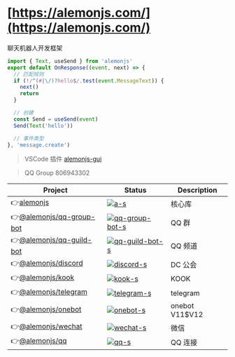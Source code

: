 # [https://alemonjs.com/](https://alemonjs.com/)

聊天机器人开发框架

```ts
import { Text, useSend } from 'alemonjs'
export default OnResponse((event, next) => {
  // 匹配规则
  if (!/^(#|\/)?hello$/.test(event.MessageText)) {
    next()
    return
  }

  // 创建
  const Send = useSend(event)
  Send(Text('hello'))

  // 事件类型
}, 'message.create')
```

> VSCode 插件 [alemonjs-gui](https://marketplace.visualstudio.com/items?itemName=lemonade-x.alemonjs-gui)

> QQ Group 806943302

| Project                    | Status                              | Description    |
| -------------------------- | ----------------------------------- | -------------- |
| 👉[alemonjs]               | [![a-s]][a-p]                       | 核心库         |
| 👉[@alemonjs/qq-group-bot] | [![qq-group-bot-s]][qq-group-bot-p] | QQ 群          |
| 👉[@alemonjs/qq-guild-bot] | [![qq-guild-bot-s]][qq-guild-bot-p] | QQ 频道        |
| 👉[@alemonjs/discord]      | [![discord-s]][discord-p]           | DC 公会        |
| 👉[@alemonjs/kook]         | [![kook-s]][kook-p]                 | KOOK           |
| 👉[@alemonjs/telegram]     | [![telegram-s]][telegram-p]         | telegram       |
| 👉[@alemonjs/onebot]       | [![onebot-s]][onebot-p]             | onebot V11$V12 |
| 👉[@alemonjs/wechat]       | [![wechat-s]][wechat-p]             | 微信           |
| 👉[@alemonjs/qq]           | [![qq-s]][qq-p]                     | QQ 连接        |

[alemonjs]: https://github.com/lemonade-lab/alemonjs
[a-s]: https://img.shields.io/npm/v/alemonjs.svg
[a-p]: https://www.npmjs.com/package/alemonjs
[@alemonjs/qq-group-bot]: https://github.com/lemonade-lab/alemonjs/tree/main/packages/qq-group-bot
[qq-group-bot-s]: https://img.shields.io/npm/v/@alemonjs/qq-group-bot.svg
[qq-group-bot-p]: https://www.npmjs.com/package/@alemonjs/qq-group-bot
[@alemonjs/qq-guild-bot]: https://github.com/lemonade-lab/alemonjs/tree/main/packages/qq-guild-bot
[qq-guild-bot-s]: https://img.shields.io/npm/v/@alemonjs/qq-guild-bot.svg
[qq-guild-bot-p]: https://www.npmjs.com/package/@alemonjs/qq-guild-bot
[@alemonjs/discord]: https://github.com/lemonade-lab/alemonjs/tree/main/packages/discord
[discord-s]: https://img.shields.io/npm/v/@alemonjs/discord.svg
[discord-p]: https://www.npmjs.com/package/@alemonjs/discord
[@alemonjs/kook]: https://github.com/lemonade-lab/alemonjs/tree/main/packages/kook
[kook-s]: https://img.shields.io/npm/v/@alemonjs/kook.svg
[kook-p]: https://www.npmjs.com/package/@alemonjs/kook
[@alemonjs/telegram]: https://github.com/lemonade-lab/alemonjs/tree/main/packages/telegram
[telegram-s]: https://img.shields.io/npm/v/@alemonjs/telegram.svg
[telegram-p]: https://www.npmjs.com/package/@alemonjs/telegram
[@alemonjs/qq]: https://github.com/lemonade-lab/alemonjs/tree/main/packages/qq
[qq-s]: https://img.shields.io/npm/v/@alemonjs/qq.svg
[qq-p]: https://www.npmjs.com/package/@alemonjs/qq
[@alemonjs/onebot]: https://github.com/lemonade-lab/alemonjs/tree/main/packages/onebot
[onebot-s]: https://img.shields.io/npm/v/@alemonjs/onebot.svg
[onebot-p]: https://www.npmjs.com/package/@alemonjs/onebot
[@alemonjs/wechat]: https://github.com/lemonade-lab/alemonjs/tree/main/packages/wechat
[wechat-s]: https://img.shields.io/npm/v/@alemonjs/wechat.svg
[wechat-p]: https://www.npmjs.com/package/@alemonjs/wechat

